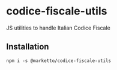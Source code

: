 # codice-fiscale-utils
JS utilities to handle Italian Codice Fiscale

## Installation
```{r, engine='bash', global_install}
npm i -s @marketto/codice-fiscale-utils
```